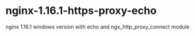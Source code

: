 # nginx-1.16.1-https-proxy-echo
nginx 1.16.1 windows version with echo and ngx_http_proxy_connect module
